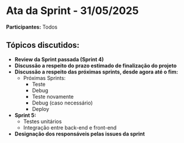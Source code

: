 # Ata da Sprint - 31/05/2025

**Participantes:** Todos

## Tópicos discutidos:

- **Review da Sprint passada (Sprint 4)**
- **Discussão a respeito do prazo estimado de finalização do projeto**
- **Discussão a respeito das próximas sprints, desde agora até o fim:**
  - Próximas Sprints:
    - Teste
    - Debug
    - Teste novamente
    - Debug (caso necessário)
    - Deploy
- **Sprint 5:**
  - Testes unitários
  - Integração entre back-end e front-end
- **Designação dos responsáveis pelas issues da sprint**

